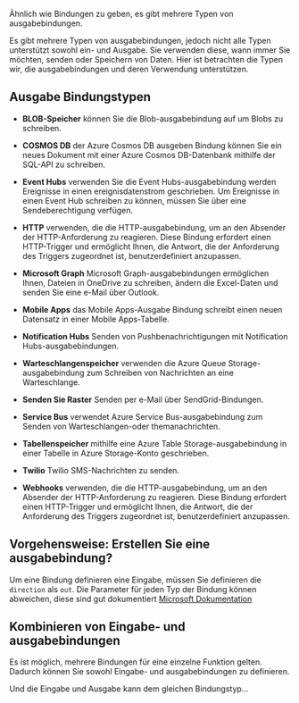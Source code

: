 Ähnlich wie Bindungen zu geben, es gibt mehrere Typen von ausgabebindungen.

Es gibt mehrere Typen von ausgabebindungen, jedoch nicht alle Typen unterstützt sowohl ein- und Ausgabe. Sie verwenden diese, wann immer Sie möchten, senden oder Speichern von Daten. Hier ist betrachten die Typen wir, die ausgabebindungen und deren Verwendung unterstützen.

## <a name="output-binding-types"></a>Ausgabe Bindungstypen

- **BLOB-Speicher** können Sie die Blob-ausgabebindung auf um Blobs zu schreiben.

- **COSMOS DB** der Azure Cosmos DB ausgeben Bindung können Sie ein neues Dokument mit einer Azure Cosmos DB-Datenbank mithilfe der SQL-API zu schreiben.

- **Event Hubs** verwenden Sie die Event Hubs-ausgabebindung werden Ereignisse in einen ereignisdatenstrom geschrieben. Um Ereignisse in einen Event Hub schreiben zu können, müssen Sie über eine Sendeberechtigung verfügen.

- **HTTP** verwenden, die die HTTP-ausgabebindung, um an den Absender der HTTP-Anforderung zu reagieren. Diese Bindung erfordert einen HTTP-Trigger und ermöglicht Ihnen, die Antwort, die der Anforderung des Triggers zugeordnet ist, benutzerdefiniert anzupassen.

- **Microsoft Graph** Microsoft Graph-ausgabebindungen ermöglichen Ihnen, Dateien in OneDrive zu schreiben, ändern die Excel-Daten und senden Sie eine e-Mail über Outlook.

- **Mobile Apps** das Mobile Apps-Ausgabe Bindung schreibt einen neuen Datensatz in einer Mobile Apps-Tabelle.

- **Notification Hubs** Senden von Pushbenachrichtigungen mit Notification Hubs-ausgabebindungen.

- **Warteschlangenspeicher** verwenden die Azure Queue Storage-ausgabebindung zum Schreiben von Nachrichten an eine Warteschlange.

- **Senden Sie Raster** Senden per e-Mail über SendGrid-Bindungen.

- **Service Bus** verwendet Azure Service Bus-ausgabebindung zum Senden von Warteschlangen-oder themanachrichten.

- **Tabellenspeicher** mithilfe eine Azure Table Storage-ausgabebindung in einer Tabelle in Azure Storage-Konto geschrieben.

- **Twilio** Twilio SMS-Nachrichten zu senden.

- **Webhooks** verwenden, die die HTTP-ausgabebindung, um an den Absender der HTTP-Anforderung zu reagieren. Diese Bindung erfordert einen HTTP-Trigger und ermöglicht Ihnen, die Antwort, die der Anforderung des Triggers zugeordnet ist, benutzerdefiniert anzupassen.

## <a name="how-to-create-an-output-binding"></a>Vorgehensweise: Erstellen Sie eine ausgabebindung?
Um eine Bindung definieren eine Eingabe, müssen Sie definieren die `direction` als `out`.
Die Parameter für jeden Typ der Bindung können abweichen, diese sind gut dokumentiert [Microsoft Dokumentation](https://docs.microsoft.com/azure/azure-functions/functions-triggers-bindings#supported-bindings)

## <a name="combining-input-and-output-bindings"></a>Kombinieren von Eingabe- und ausgabebindungen 
Es ist möglich, mehrere Bindungen für eine einzelne Funktion gelten. Dadurch können Sie sowohl Eingabe- und ausgabebindungen zu definieren.

Und die Eingabe und Ausgabe kann dem gleichen Bindungstyp...